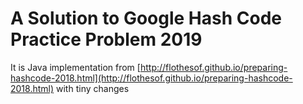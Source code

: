 
# A Solution to Google Hash Code Practice Problem 2019 

It is Java implementation from [http://flothesof.github.io/preparing-hashcode-2018.html](http://flothesof.github.io/preparing-hashcode-2018.html) with tiny changes
